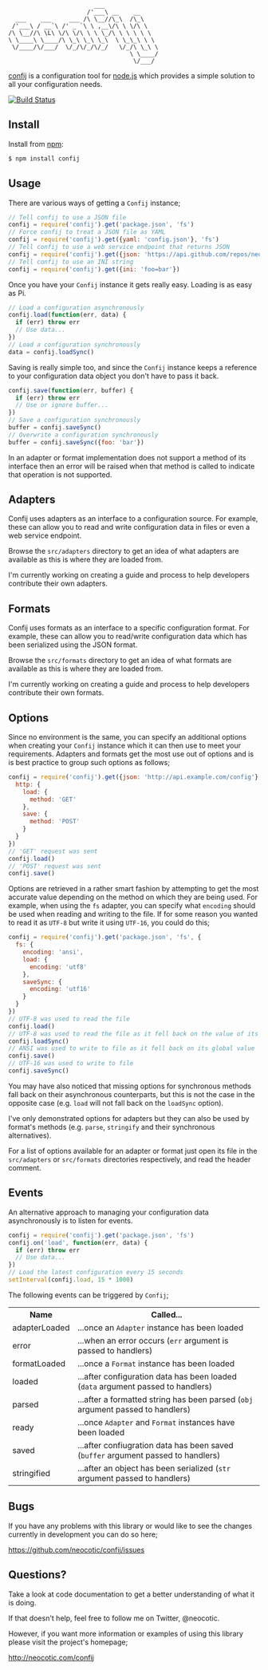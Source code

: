                             ___               
                          /'___\ __    __     
      ___    ___     ___ /\ \__//\_\  /\_\    
     /'___\ / __`\ /' _ `\ \ ,__\/\ \ \/\ \   
    /\ \__//\ \L\ \/\ \/\ \ \ \_/\ \ \ \ \ \  
    \ \____\ \____/\ \_\ \_\ \_\  \ \_\_\ \ \ 
     \/____/\/___/  \/_/\/_/\/_/   \/_/\ \_\ \
                                      \ \____/
                                       \/___/ 

[confij][] is a configuration tool for [node.js][] which provides a simple
solution to all your configuration needs.

[![Build Status](https://secure.travis-ci.org/neocotic/confij.png)](http://travis-ci.org/neocotic/confij)

## Install

Install from [npm][]:

``` bash
$ npm install confij
```

## Usage

There are various ways of getting a `Confij` instance;

``` javascript
// Tell confij to use a JSON file
confij = require('confij').get('package.json', 'fs')
// Force confij to treat a JSON file as YAML
confij = require('confij').get({yaml: 'config.json'}, 'fs')
// Tell confij to use a web service endpoint that returns JSON
confij = require('confij').get({json: 'https://api.github.com/repos/neocotic/confij'}, 'https')
// Tell confij to use an INI string
confij = require('confij').get({ini: 'foo=bar'})
```

Once you have your `Confij` instance it gets really easy. Loading is as easy as
Pi.

``` javascript
// Load a configuration asynchronously
confij.load(function(err, data) {
  if (err) throw err
  // Use data...
})
// Load a configuration synchronously
data = confij.loadSync()
```

Saving is really simple too, and since the `Confij` instance keeps a reference
to your configuration data object you don't have to pass it back.

``` javascript
confij.save(function(err, buffer) {
  if (err) throw err
  // Use or ignore buffer...
})
// Save a configuration synchronously
buffer = confij.saveSync()
// Overwrite a configuration synchronously
buffer = confij.saveSync({foo: 'bar'})
```

In an adapter or format implementation does not support a method of its
interface then an error will be raised when that method is called to indicate
that operation is not supported.

## Adapters

Confij uses adapters as an interface to a configuration source. For example,
these can allow you to read and write configuration data in files or even a
web service endpoint.

Browse the `src/adapters` directory to get an idea of what adapters are
available as this is where they are loaded from.

I'm currently working on creating a guide and process to help developers
contribute their own adapters.

## Formats

Confij uses formats as an interface to a specific configuration format. For
example, these can allow you to read/write configuration data which has been
serialized using the JSON format.

Browse the `src/formats` directory to get an idea of what formats are available
as this is where they are loaded from.

I'm currently working on creating a guide and process to help developers
contribute their own formats.

## Options

Since no environment is the same, you can specify an additional options when
creating your `Confij` instance which it can then use to meet your
requirements. Adapters and formats get the most use out of options and
is is best practice to group such options as follows;

``` javascript
confij = require('confij').get({json: 'http://api.example.com/config'}, 'http', {
  http: {
    load: {
      method: 'GET'
    },
    save: {
      method: 'POST'
    }
  }
})
// 'GET' request was sent
confij.load()
// 'POST' request was sent
confij.save()
```

Options are retrieved in a rather smart fashion by attempting to get the most
accurate value depending on the method on which they are being used. For
example, when using the `fs` adapter, you can specify what `encoding` should be
used when reading and writing to the file. If for some reason you wanted to
read it as `UTF-8` but write it using `UTF-16`, you could do this;

``` javascript
confij = require('confij').get('package.json', 'fs', {
  fs: {
    encoding: 'ansi',
    load: {
      encoding: 'utf8'
    },
    saveSync: {
      encoding: 'utf16'
    }
  }
})
// UTF-8 was used to read the file
confij.load()
// UTF-8 was used to read the file as it fell back on the value of its asynchronous partner
confij.loadSync()
// ANSI was used to write to file as it fell back on its global value
confij.save()
// UTF-16 was used to write to file
confij.saveSync()
```

You may have also noticed that missing options for synchronous methods fall
back on their asynchronous counterparts, but this is not the case in the
opposite case (e.g. `load` will not fall back on the `loadSync` option).

I've only demonstrated options for adapters but they can also be used by
format's methods (e.g. `parse`, `stringify` and their synchronous
alternatives).

For a list of options available for an adapter or format just open its file in
the `src/adapters` or `src/formats` directories respectively, and read the
header comment.

## Events

An alternative approach to managing your configuration data asynchronously is
to listen for events.

``` javascript
confij = require('confij').get('package.json', 'fs')
confij.on('load', function(err, data) {
  if (err) throw err
  // Use data...
})
// Load the latest configuration every 15 seconds
setInterval(confij.load, 15 * 1000)
```

The following events can be triggered by `Confij`;

<table>
  <tr>
    <th>Name</th>
    <th>Called...</th>
  </tr>
  <tr>
    <td>adapterLoaded</td>
    <td>...once an <code>Adapter</code> instance has been loaded</td>
  </tr>
  <tr>
    <td>error</td>
    <td>...when an error occurs (<code>err</code> argument is passed to handlers)</td>
  </tr>
  <tr>
    <td>formatLoaded</td>
    <td>...once a <code>Format</code> instance has been loaded</td>
  </tr>
  <tr>
    <td>loaded</td>
    <td>...after configuration data has been loaded (<code>data</code> argument passed to handlers)</td>
  </tr>
  <tr>
    <td>parsed</td>
    <td>...after a formatted string has been parsed (<code>obj</code> argument passed to handlers)</td>
  </tr>
  <tr>
    <td>ready</td>
    <td>...once <code>Adapter</code> and <code>Format</code> instances have been loaded</td>
  </tr>
  <tr>
    <td>saved</td>
    <td>...after confiugration data has been saved (<code>buffer</code> argument passed to handlers)</td>
  </tr>
  <tr>
    <td>stringified</td>
    <td>...after an object has been serialized (<code>str</code> argument passed to handlers)</td>
  </tr>
</table>

## Bugs

If you have any problems with this library or would like to see the changes
currently in development you can do so here;

https://github.com/neocotic/confij/issues

## Questions?

Take a look at code documentation to get a better understanding of what it is
doing.

If that doesn't help, feel free to follow me on Twitter, @neocotic.

However, if you want more information or examples of using this library please
visit the project's homepage;

http://neocotic.com/confij

[confij]: http://neocotic.com/confij
[node.js]: http://nodejs.org
[npm]: http://npmjs.org